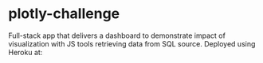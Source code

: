 # plotly-challenge
Full-stack app that delivers a dashboard to demonstrate impact of visualization with JS tools retrieving data from SQL source. Deployed using Heroku at: 
